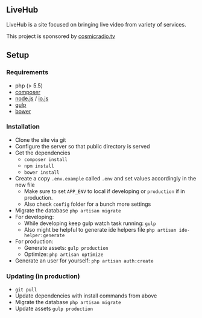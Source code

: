 ## LiveHub

LiveHub is a site focused on bringing live video from variety of services.

This project is sponsored by [cosmicradio.tv](http://cosmicradio.tv/)

## Setup

### Requirements

* php (> 5.5)
* [composer](https://getcomposer.org/)
* [node.js](http://nodejs.org/) / [io.js](https://iojs.org/)
* [gulp](http://gulpjs.com/)
* [bower](http://bower.io/)

### Installation

* Clone the site via git
* Configure the server so that public directory is served
* Get the dependencies
	* `composer install`
	* `npm install`
	* `bower install`
* Create a copy `.env.example` called `.env` and set values accordingly in the new file
	* Make sure to set `APP_ENV` to local if developing or `production` if in production.
	* Also check `config` folder for a bunch more settings
* Migrate the database `php artisan migrate`
* For developing:
	* While developing keep gulp watch task running: `gulp`
	* Also might be helpful to generate ide helpers file `php artisan ide-helper:generate`
* For production:
	* Generate assets: `gulp production`
	* Optimize: `php artisan optimize`
* Generate an user for yourself: `php artisan auth:create`

### Updating (in production)

* `git pull`
* Update dependencies with install commands from above
* Migrate the database `php artisan migrate`
* Update assets `gulp production`